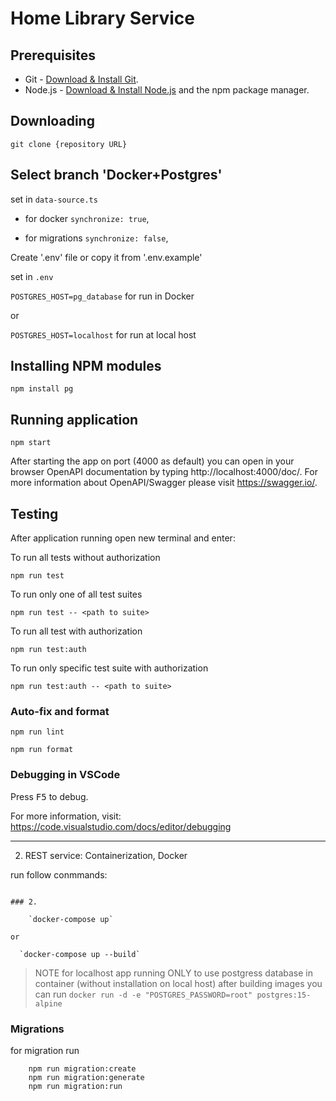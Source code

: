 # Home Library Service

## Prerequisites

- Git - [Download & Install Git](https://git-scm.com/downloads).
- Node.js - [Download & Install Node.js](https://nodejs.org/en/download/) and the npm package manager.

## Downloading

```
git clone {repository URL}
```

## Select branch 'Docker+Postgres'


set in `data-source.ts` 

   - for docker `synchronize: true`, 

   - for migrations `synchronize: false`, 

 Create '.env' file or copy it from '.env.example'

set in `.env`

 `POSTGRES_HOST=pg_database` for run in Docker

or 
 
`POSTGRES_HOST=localhost`  for run at local host  


## Installing NPM modules

```
npm install pg
```

## Running application

```
npm start
```

After starting the app on port (4000 as default) you can open
in your browser OpenAPI documentation by typing http://localhost:4000/doc/.
For more information about OpenAPI/Swagger please visit https://swagger.io/.

## Testing

After application running open new terminal and enter:

To run all tests without authorization

```
npm run test
```

To run only one of all test suites

```
npm run test -- <path to suite>
```

To run all test with authorization

```
npm run test:auth
```

To run only specific test suite with authorization

```
npm run test:auth -- <path to suite>
```

### Auto-fix and format

```
npm run lint
```

```
npm run format
```

### Debugging in VSCode

Press <kbd>F5</kbd> to debug.

For more information, visit: https://code.visualstudio.com/docs/editor/debugging

---

2. REST service: Containerization, Docker

run follow conmmands:

```

### 2.

    `docker-compose up`

or

  `docker-compose up --build`

```

> NOTE
> for localhost app running ONLY
> to use postgress database in container (without installation on local host)
> after building images you can run
> `docker run -d -e "POSTGRES_PASSWORD=root" postgres:15-alpine`

### Migrations

for migration run

```
    npm run migration:create
    npm run migration:generate
    npm run migration:run
```

